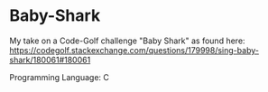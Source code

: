 # Baby-Shark
My take on a Code-Golf challenge "Baby Shark" as found here: https://codegolf.stackexchange.com/questions/179998/sing-baby-shark/180061#180061

Programming Language:  C
